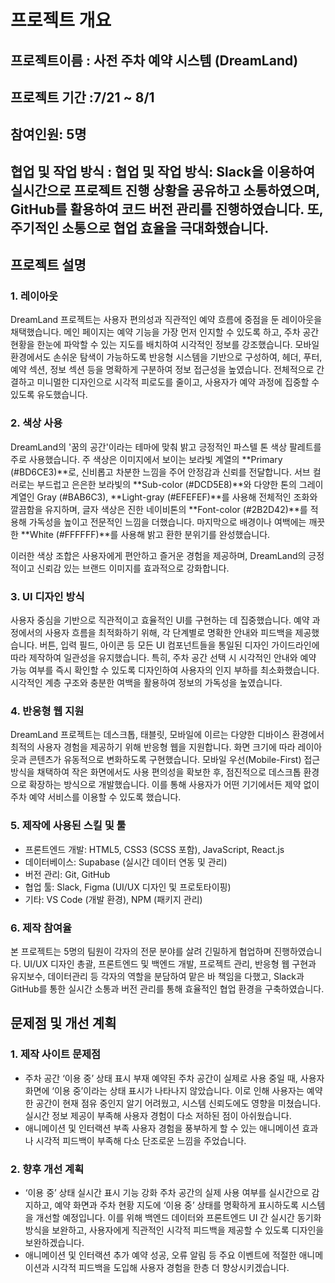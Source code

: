 # 프로젝트 개요
## 프로젝트이름 : 사전 주차 예약 시스템 (DreamLand)
## 프로젝트 기간 :7/21 ~ 8/1
## 참여인원: 5명
## 협업 및 작업 방식 : 협업 및 작업 방식: Slack을 이용하여 실시간으로 프로젝트 진행 상황을 공유하고 소통하였으며, GitHub를 활용하여 코드 버전 관리를 진행하였습니다. 또, 주기적인 소통으로 협업 효율을 극대화했습니다.

## 프로젝트 설명
### 1. 레이아웃
DreamLand 프로젝트는 사용자 편의성과 직관적인 예약 흐름에 중점을 둔 레이아웃을 채택했습니다. 
메인 페이지는 예약 기능을 가장 먼저 인지할 수 있도록 하고, 주차 공간 현황을 한눈에 파악할 수 있는 
지도를 배치하여 시각적인 정보를 강조했습니다. 모바일 환경에서도 손쉬운 탐색이 가능하도록 
반응형 시스템을 기반으로 구성하여, 헤더, 푸터, 예약 섹션, 정보 섹션 등을 명확하게 구분하여 정보 접근성을 높였습니다. 전체적으로 간결하고 미니멀한 디자인으로 시각적 피로도를 줄이고, 사용자가 예약 과정에 집중할 수 있도록 유도했습니다.

### 2. 색상 사용
DreamLand의 '꿈의 공간'이라는 테마에 맞춰 밝고 긍정적인 파스텔 톤 색상 팔레트를 주로 사용했습니다.
주 색상은 이미지에서 보이는 보라빛 계열의 **Primary (#BD6CE3)**로, 신비롭고 차분한 느낌을 주어 안정감과 신뢰를 전달합니다.
서브 컬러로는 부드럽고 은은한 보라빛의 **Sub-color (#DCD5E8)**와 다양한 톤의 그레이 계열인 Gray (#BAB6C3), **Light-gray (#EFEFEF)**를 사용해 전체적인 조화와 깔끔함을 유지하며,
글자 색상은 진한 네이비톤의 **Font-color (#2B2D42)**를 적용해 가독성을 높이고 전문적인 느낌을 더했습니다.
마지막으로 배경이나 여백에는 깨끗한 **White (#FFFFFF)**를 사용해 밝고 환한 분위기를 완성했습니다.

이러한 색상 조합은 사용자에게 편안하고 즐거운 경험을 제공하며, 
DreamLand의 긍정적이고 신뢰감 있는 브랜드 이미지를 효과적으로 강화합니다.

### 3. UI 디자인 방식
사용자 중심을 기반으로 직관적이고 효율적인 UI를 구현하는 데 집중했습니다. 
예약 과정에서의 사용자 흐름을 최적화하기 위해, 각 단계별로 명확한 안내와 피드백을 제공했습니다. 
버튼, 입력 필드, 아이콘 등 모든 UI 컴포넌트들을 통일된 디자인 가이드라인에 따라 제작하여 일관성을 유지했습니다. 
특히, 주차 공간 선택 시 시각적인 안내와 예약 가능 여부를 즉시 확인할 수 있도록 디자인하여 사용자의 인지 부하를 최소화했습니다. 시각적인 계층 구조와 충분한 여백을 활용하여 정보의 가독성을 높였습니다.

### 4. 반응형 웹 지원
DreamLand 프로젝트는 데스크톱, 태블릿, 모바일에 이르는 다양한 디바이스 환경에서 최적의 사용자 경험을 제공하기 위해 반응형 웹을 지원합니다. 화면 크기에 따라 레이아웃과 콘텐츠가 유동적으로 변화하도록 구현했습니다. 
모바일 우선(Mobile-First) 접근 방식을 채택하여 작은 화면에서도 사용 편의성을 확보한 후, 점진적으로 데스크톱 환경으로 확장하는 방식으로 개발했습니다. 이를 통해 사용자가 어떤 기기에서든 제약 없이 주차 예약 서비스를 이용할 수 있도록 했습니다.

### 5. 제작에 사용된 스킬 및 툴
- 프론트엔드 개발: HTML5, CSS3 (SCSS 포함), JavaScript, React.js
- 데이터베이스: Supabase (실시간 데이터 연동 및 관리)
- 버전 관리: Git, GitHub
- 협업 툴: Slack, Figma (UI/UX 디자인 및 프로토타이핑)
- 기타: VS Code (개발 환경), NPM (패키지 관리)

### 6. 제작 참여율
본 프로젝트는 5명의 팀원이 각자의 전문 분야를 살려 긴밀하게 협업하며 진행하였습니다.
UI/UX 디자인 총괄, 프론트엔드 및 백엔드 개발, 프로젝트 관리, 반응형 웹 구현과 유지보수, 데이터관리 등 
각자의 역할을 분담하여 맡은 바 책임을 다했고, Slack과 GitHub를 통한 실시간 소통과 버전 관리를 통해 
효율적인 협업 환경을 구축하였습니다.

## 문제점 및 개선 계획
### 1. 제작 사이트 문제점
- 주차 공간 ‘이용 중’ 상태 표시 부재
예약된 주차 공간이 실제로 사용 중일 때, 사용자 화면에 ‘이용 중’이라는 상태 표시가 나타나지 않았습니다.
이로 인해 사용자는 예약한 공간이 현재 점유 중인지 알기 어려웠고, 시스템 신뢰도에도 영향을 미쳤습니다.
실시간 정보 제공이 부족해 사용자 경험이 다소 저하된 점이 아쉬웠습니다.
- 애니메이션 및 인터랙션 부족
사용자 경험을 풍부하게 할 수 있는 애니메이션 효과나 시각적 피드백이 부족해 다소 단조로운 느낌을 주었습니다.
### 2. 향후 개선 계획
- ‘이용 중’ 상태 실시간 표시 기능 강화
주차 공간의 실제 사용 여부를 실시간으로 감지하고, 예약 화면과 주차 현황 지도에 ‘이용 중’ 상태를 명확하게 표시하도록 시스템을 개선할 예정입니다. 이를 위해 백엔드 데이터와 프론트엔드 UI 간 실시간 동기화 방식을 보완하고, 
사용자에게 직관적인 시각적 피드백을 제공할 수 있도록 디자인을 보완하겠습니다.
- 애니메이션 및 인터랙션 추가
예약 성공, 오류 알림 등 주요 이벤트에 적절한 애니메이션과 시각적 피드백을 도입해 사용자 경험을 
한층 더 향상시키겠습니다.